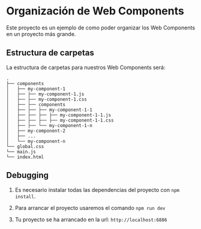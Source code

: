 # Organización de Web Components

Este proyecto es un ejemplo de como poder organizar los Web Components en un proyecto más grande.

## Estructura de carpetas

La estructura de carpetas para nuestros Web Components será:

```
.
├── components
│   ├── my-component-1
│   ├── ├── my-component-1.js
│   ├── ├── my-component-1.css
│   ├── ├── components
│   ├── ├── ├── my-component-1-1
│   ├── ├── ├── ├── my-component-1-1.js
│   ├── ├── ├── ├── my-component-1-1.css
│   ├── ├── └── my-component-1-n
│   ├── my-component-2
│   ├── ...
│   └── my-component-n
└── global.css
└── main.js
└── index.html
```

## Debugging

1. Es necesario instalar todas las dependencias del proyecto con `npm install`.

2. Para arrancar el proyecto usaremos el comando `npm run dev`

3. Tu proyecto se ha arrancado en la url: `http://localhost:6886`